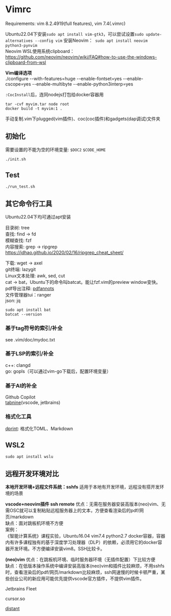 # Vimrc

Requirements: vim 8.2.4919(full features), vim 7.4(.vimrc)  

Ubuntu22.04下安装`sudo apt install vim-gtk3`，可以尝试设置`sudo update-alternatives --config vim` 
安装Neovim：` sudo apt install neovim python3-pynvim`  
Neovim WSL使用系统clipboard：https://github.com/neovim/neovim/wiki/FAQ#how-to-use-the-windows-clipboard-from-wsl

**Vim编译选项**  
./configure --with-features=huge --enable-fontset=yes --enable-cscope=yes --enable-multibyte --enable-python3interp=yes

`:CocInstall`后，连同nodejs打包给docker容器用
```
tar -cvf myvim.tar node root
docker build -t myvim:1 .
```
手动复制.vim下plugged(vim插件)、coc(coc插件)和gadgets(dap调试)文件夹  

## 初始化

需要设置的不能为空的环境变量: `$DOC2` `$CODE_HOME`
```sh
./init.sh
```

## Test

```
./run_test.sh
```

## 其它命令行工具

Ubuntu22.04下均可通过apt安装  

目录树: tree  
查找: find -> fd  
模糊查找: fzf  
内容搜索: grep -> ripgrep  
https://jdhao.github.io/2020/02/16/ripgrep_cheat_sheet/  

下载: wget -> axel  
git终端: lazygit  
Linux文本处理: awk, sed, cut  
cat -> bat，Ubuntu下的命令叫batcat。能让fzf.vim的preview window变快。  
pdf导出注释: [pdfannots](https://github.com/0xabu/pdfannots)  
文件管理器tui：ranger  
json: jq
```
sudo apt install bat
batcat --version
```

### 基于tag符号的索引/补全

see .vim/doc/mydoc.txt

### 基于LSP的索引/补全
c++: clangd  
go: gopls（可以通过vim-go下载后，配置环境变量）  

### 基于AI的补全

Github Copilot  
[tabnine](tabnine.com)(vscode, jetbrains)

### 格式化工具

[dprint](https://dprint.dev/): 格式化TOML、Markdown


## WSL2

```
sudo apt install wslu
```

## 远程开发环境对比

**本地开发环境+远程文件系统：sshfs**
适用于本地有开发环境，远程没有搭开发环境的场景

**vscode+neovim插件 ssh remote**
优点：无需在服务器安装高版本(neo)vim、无需OSC就可以复制粘贴远程服务器上的文本，方便查看渲染后的pdf/网页/markdown  
缺点：面对跳板机环境不方便  
案例：  
《智能计算系统》课程实验，Ubuntu16.04 vim7.4 python2.7 docker容器，容器内有许多课程独有的基于深度学习处理器（DLP）的依赖，必须用它的docker容器开发环境。不方便编译安装vim8。SSH比较卡。

**(neo)vim**
优点：在跳板机环境、临时服务器环境（无插件配置）下比较方便  
缺点：在低版本操作系统中编译安装高版本(neo)vim和插件比较麻烦，不用sshfs时，查看渲染后的pdf/网页/markdown比较麻烦，ssh网速慢的时候卡顿严重，某些创业公司的新应用可能优先提供vscode官方插件，不提供vim插件。

Jetbrains Fleet

cursor.so

[distant](https://github.com/chipsenkbeil/distant)
